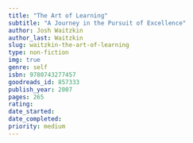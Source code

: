 ```yaml
---
title: "The Art of Learning"
subtitle: "A Journey in the Pursuit of Excellence"
author: Josh Waitzkin
author_last: Waitzkin
slug: waitzkin-the-art-of-learning
type: non-fiction
img: true
genre: self
isbn: 9780743277457
goodreads_id: 857333
publish_year: 2007
pages: 265
rating: 
date_started:
date_completed:
priority: medium
---
```

